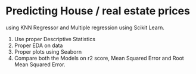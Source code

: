 # Predicting House / real estate prices 
using KNN Regressor and Multiple regression using Scikit Learn.

1. Use proper Descriptive Statistics
2. Proper EDA on data
3. Proper plots using Seaborn 
4. Compare both the Models on r2 score, Mean Squared Error and 
   Root Mean Squared Error.

